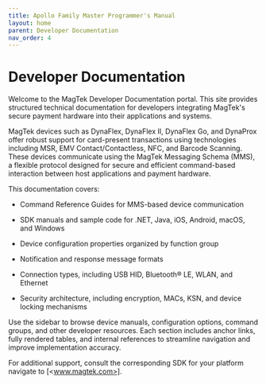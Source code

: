 ```yaml
---
title: Apollo Family Master Programmer's Manual
layout: home
parent: Developer Documentation
nav_order: 4
---
```

# Developer Documentation 

Welcome to the MagTek Developer Documentation portal. This site provides structured technical documentation for developers integrating MagTek's secure payment hardware into their applications and systems.

MagTek devices such as DynaFlex, DynaFlex II, DynaFlex Go, and DynaProx offer robust support for card-present transactions using technologies including MSR, EMV Contact/Contactless, NFC, and Barcode Scanning. These devices communicate using the MagTek Messaging Schema (MMS), a flexible protocol designed for secure and efficient command-based interaction between host applications and payment hardware.

This documentation covers:

* Command Reference Guides for MMS-based device communication

* SDK manuals and sample code for .NET, Java, iOS, Android, macOS, and Windows

* Device configuration properties organized by function group

* Notification and response message formats

* Connection types, including USB HID, Bluetooth® LE, WLAN, and Ethernet

* Security architecture, including encryption, MACs, KSN, and device locking mechanisms

Use the sidebar to browse device manuals, configuration options, command groups, and other developer resources. Each section includes anchor links, fully rendered tables, and internal references to streamline navigation and improve implementation accuracy.

For additional support, consult the corresponding SDK for your platform navigate to [<www.magtek.com>]. 